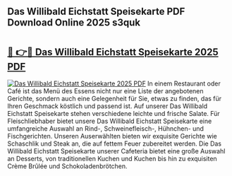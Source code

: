 ## Das Willibald Eichstatt Speisekarte PDF Download Online 2025 s3quk

# <h2><a href="http://gcai90z.nevu.top/?p=Das+Willibald+Eichstatt+Speisekarte">🔗 👉🔴 Das Willibald Eichstatt Speisekarte 2025 PDF</a></h2>

[![Das Willibald Eichstatt Speisekarte 2025 PDF](https://i.imgur.com/dBaPXMq.png)](http://gcai90z.nevu.top/?p=Das+Willibald+Eichstatt+Speisekarte)
In einem Restaurant oder Café ist das Menü des Essens nicht nur eine Liste der angebotenen Gerichte, sondern auch eine Gelegenheit für Sie, etwas zu finden, das für Ihren Geschmack köstlich und passend ist. Auf unserer Das Willibald Eichstatt Speisekarte stehen verschiedene leichte und frische Salate. Für Fleischliebhaber bietet unsere Das Willibald Eichstatt Speisekarte eine umfangreiche Auswahl an Rind-, Schweinefleisch-, Hühnchen- und Fischgerichten. Unseren Auserwählten bieten wir exquisite Gerichte wie Schaschlik und Steak an, die auf fettem Feuer zubereitet werden. Die Das Willibald Eichstatt Speisekarte unserer Cafeteria bietet eine große Auswahl an Desserts, von traditionellen Kuchen und Kuchen bis hin zu exquisiten Crème Brûlée und Schokoladenbrötchen.
